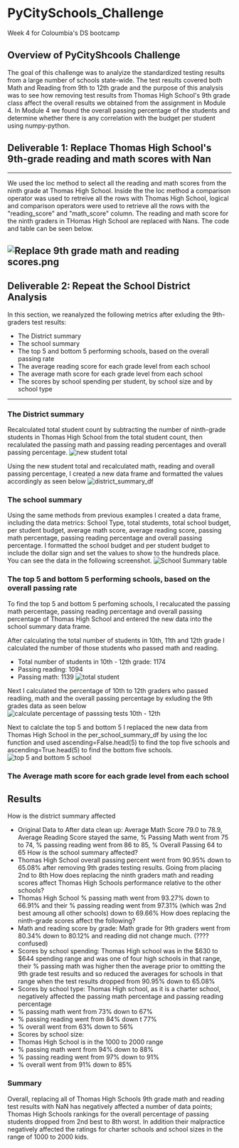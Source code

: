 # PyCitySchools_Challenge
Week 4 for Coloumbia's DS bootcamp
## Overview of PyCityShcools Challenge
The goal of this challenge was to analyize the standardized testing results from a large number of schools state-wide. The test results covered both Math and Reading from 9th to 12th grade and the purpose of this analysis was to see how removing test results from Thomas High School's 9th grade class affect the overall results we obtained from the assignment in Module 4. In Module 4 we found the overall passing percentage of the students and determine whether there is any correlation with the budget per student using numpy-python.

## Deliverable 1: Replace Thomas High School's 9th-grade reading and math scores with Nan
---
We used the loc method to select all the reading and math scores from the ninth grade at Thomas High School. Inside the the loc method a comparison operator was used to retreive all the rows with Thomas High School, logical and comparison operators were used to retrieve all the rows with the "reading_score" and "math_score" column. The reading and math score for the ninth graders in THomas High School are replaced with Nans. The code and table can be seen below. 

![Replace 9th grade math and reading scores.png](https://user-images.githubusercontent.com/48603147/141702225-12f367e8-b347-435e-877d-cb0b6db13264.png)
---

 ## Deliverable 2: Repeat the School District Analysis
In this section, we reanalyzed the following metrics after exluding the 9th-graders test results:
* The District summary
* The school summary
* The top 5 and bottom 5 performing schools, based on the overall passing rate
* The average reading score for each grade level from each school
* The average math score for each grade level from each school
* The scores by school spending per student, by school size and by school type

---

### The District summary
Recalculated total student count by subtracting the number of ninth-grade students in Thomas High School from the total student count, then recalulated the passing math and passing reading percentages and overall passing percentage.
![new student total](https://user-images.githubusercontent.com/48603147/141705852-678ebf7e-d842-4f59-8aac-9a7679a22b83.png)

Using the new student total and recalculated math, reading  and overall passing percentage, I created a new data frame and formatted the values accordingly as seen below
![district_summary_df](https://user-images.githubusercontent.com/48603147/141705938-3b300af6-a89b-412a-900e-de17547c39a2.png)

### The school summary
Using the same methods from previous examples I created a data frame, including the data metrics: School Type, total studemts, total school budget, per student budget, average math score, average reading score, passing math percentage, passing reading percentage and overall passing percentage. I formatted the school budget and per student budget to include the dollar sign and set the values to show to the hundreds place. You can see the data in the following screenshot.
![School Summary table](https://user-images.githubusercontent.com/48603147/141706549-1af6d69f-acc7-40a8-8ce3-a27a1a37f7df.png)

### The top 5 and bottom 5 performing schools, based on the overall passing rate
To find the top 5 and bottom 5 perfoming schools, I recalucated the passing math percentage, passing reading percentage and overall passing percentage of Thomas High School and entered the new data into the school summary data frame. 

After calculating the total number of students in 10th, 11th and 12th grade I calculated the number of those students who passed math and reading. 
* Total number of students in 10th - 12th grade: 1174
* Passing reading: 1094
* Passing math: 1139
![total student](https://user-images.githubusercontent.com/48603147/141708068-ea46a1cb-70b2-48ae-a546-5e2bb749994b.png)

Next I calculated the percentage of 10th to 12th graders who passed readiing, math and the overall passing percentage by exluding the 9th grades data as seen below
![calculate percentage of passsing tests 10th - 12th](https://user-images.githubusercontent.com/48603147/141708206-a1b7ad46-4dbe-4e5a-992c-53db03ec58a3.png)

Next to calclate the top 5 and bottom 5 I replaced the new data from Thomas High School in the per_school_summary_df by using the loc function and used ascending=False.head(5) to find the top five schools and ascending=True.head(5) to find the bottom five schools.
![top 5 and bottom 5 school](https://user-images.githubusercontent.com/48603147/141708907-196c97c4-d2a3-4cbe-8ff7-b35686879c74.png)

### The Average math score for each grade level from each school


## Results

How is the district summary affected
*  Original Data to After data clean up: Average Math Score 79.0 to 78.9, Average Reading Score stayed the same, % Passing Math went from 75 to 74, % passing reading went from 86 to 85, % Overall Passing 64 to 65
How is the school summary affected?
* Thomas High School overall passing percent went from 90.95% down to 65.08% after removing 9th grades testing results. Going from placing 2nd to 8th
How does replacing the ninth graders math and reading scores affect Thomas High Schools performance relative to the other schools?
* Thomas High School % passing math went from 93.27% down to 66.91% and their % passing reading went from 97.31% (which was 2nd best amoung all other schools) down to 69.66%
How does replacing the ninth-grade scores affect the following?
* Math and reading score by grade: Math grade for 9th graders went from 80.34% down to 80.12% and reading did not change much. (???? confused)
* Scores by school spending: Thomas High school was in the $630 to $644 spending range and was one of four high schools in that range, their % passing math was higher then the average prior to omitting the 9th grade test results and so reduced the averages for schools in that range when the test results dropped from 90.95% down to 65.08%
* Scores by school type: Thomas High school, as it is a charter school, negatively affected the passing math percentage and passing reading percentage
 * % passing math went from 73% down to 67%
 * % passing reading went from 84% down t 77%
 * % overall went from 63% down to 56%
* Scores by school size:
 * Thomas High School is in the 1000 to 2000 range
 * % passing math went from 94% down to 88%
 * % passing reading went from 97% down to 91%
 * % overall went from 91% down to 85%



### Summary

Overall, replacing all of Thomas High Schools 9th grade math and reading test results with NaN has negatively affected a number of data points; Thomas High Schools rankings for the overall percentage of passing students dropped from 2nd best to 8th worst. In addition their malpractice negatively affected the ratings for charter schools and school sizes in the range of 1000 to 2000 kids. 
